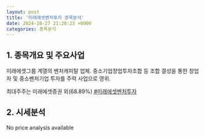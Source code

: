 ```yaml
---
layout: post
title: '미래에셋벤처투자 종목분석'
date: 2024-10-27 21:20:23 +0900
categories: 종목분석
---
```


## 1. 종목개요 및 주요사업

미래에셋그룹 계열의 벤처캐피탈 업체. 중소기업창업투자조합 등 조합 결성을 통한 창업자 및 중소벤처기업 투자를 주력 사업으로 영위.

최대주주는 미래에셋증권 외(68.89%)
[#미래에셋벤처투자](#)

## 2. 시세분석

No price analysis available
